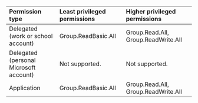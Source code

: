 |Permission type|Least privileged permissions|Higher privileged permissions|
|:---|:---|:---|
|Delegated (work or school account)|Group.ReadBasic.All|Group.Read.All, Group.ReadWrite.All|
|Delegated (personal Microsoft account)|Not supported.|Not supported.|
|Application|Group.ReadBasic.All|Group.Read.All, Group.ReadWrite.All|